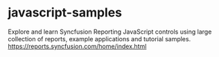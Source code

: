 # javascript-samples
Explore and learn Syncfusion Reporting JavaScript controls using large collection of reports, example applications and tutorial samples. https://reports.syncfusion.com/home/index.html
